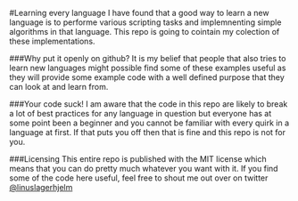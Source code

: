 #Learning every language
I have found that a good way to learn a new language is to performe various
scripting tasks and implemnenting simple algorithms in that language. This repo is
going to cointain my colection of these implementations.

###Why put it openly on github?
It is my belief that people that also tries to learn new languages might
possible find some of these examples useful as they will provide some example
code with a well defined purpose that they can look at and learn from. 

###Your code suck!
I am aware that the code in this repo are likely to break a lot of best
practices for any language in question but everyone has at some point been a
beginner and you cannot be familiar with every quirk in a language at first. If
that puts you off then that is fine and this repo is not for you.

###Licensing
This entire repo is published with the MIT license which means that you can do
pretty much whatever you want with it. If you find some of the code here useful,
feel free to shout me out over on twitter
[@linuslagerhjelm](https://twitter.com/linuslagerhjelm)
